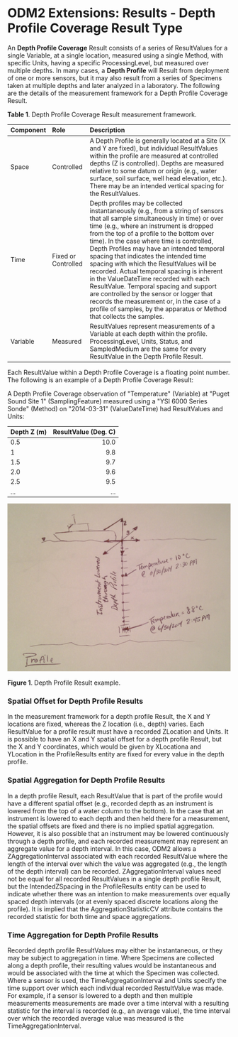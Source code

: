 ODM2 Extensions: Results - Depth Profile Coverage Result Type
===========================================================

An **Depth Profile Coverage** Result consists of a series of ResultValues for a single Variable, at a single location, measured using a single Method, with specific Units, having a specific ProcessingLevel, but measured over multiple depths. In many cases, a **Depth Profile** will Result from deployment of one or more sensors, but it may also result from a series of Specimens taken at multiple depths and later analyzed in a laboratory. The following are the details of the measurement framework for a Depth Profile Coverage Result.

**Table 1**. Depth Profile Coverage Result measurement framework.

| **Component** | **Role** | **Description** |
| :------------ | :------- | :-------------- |
| Space         | Controlled | A Depth Profile is generally located at a Site (X and Y are fixed), but individual ResultValues within the profile are measured at controlled depths (Z is controlled).  Depths are measured relative to some datum or origin (e.g., water surface, soil surface, well head elevation, etc.). There may be an intended vertical spacing for the ResultValues. |
|Time           |Fixed or Controlled | Depth profiles may be collected instantaneously (e.g., from a string of sensors that all sample simultaneously in time) or over time (e.g.,  where an instrument is dropped from the top of a profile to the bottom over time). In the case where time is controlled, Depth Profiles may have an intended temporal spacing that indicates the intended time spacing with which the ResultValues will be recorded. Actual temporal spacing is inherent in the  ValueDateTime recorded with each ResultValue. Temporal spacing and support are controlled by the sensor or logger that records the measurement or, in the case of a profile of samples, by the apparatus or Method that collects the samples. |
|Variable       |Measured   | ResultValues represent measurements of a Variable at each depth within the profile. ProcessingLevel, Units, Status, and SampledMedium are the same for every ResultValue in the Depth Profile Result. |

Each ResultValue within a Depth Profile Coverage is a floating point number. The following is an example of a Depth Profile Coverage Result:

A Depth Profile Coverage observation of "Temperature" (Variable) at "Puget Sound Site 1" (SamplingFeature) measured using a "YSI 6000 Series Sonde" (Method) on "2014-03-31" (ValueDateTime) had ResultValues and Units:

| **Depth Z (m)** | **ResultValue (Deg. C)** |
| :-------------- | -----------------------: |
| 0.5 | 10.0 |
| 1 | 9.8 |
| 1.5 | 9.7 |
| 2.0 | 9.6 |
| 2.5 | 9.5 |
| ... | ... |

![Profile Result Example](images/profile.jpg)

**Figure 1**.  Depth Profile Result example.

### Spatial Offset for Depth Profile Results
In the measurement framework for a depth profile Result, the X and Y locations are fixed, whereas the Z location (i.e., depth) varies. Each ResultValue for a profile result must have a recorded ZLocation and Units. It is possible to have an X and Y spatial offset for a depth profile Result, but the X and Y coordinates, which would be given by XLocationa and YLocation in the ProfileResults entity are fixed for every value in the depth profile.

### Spatial Aggregation for Depth Profile Results
In a depth profile Result, each ResultValue that is part of the profile would have a different spatial offset (e.g., recorded depth as an instrument is lowered from the top of a water column to the bottom). In the case that an instrument is lowered to each depth and then held there for a measurement, the spatial offsets are fixed and there is no implied spatial aggregation. However, it is also possible that an instrument may be lowered continuously through a depth profile, and each recorded measurement may represent an aggregate value for a depth interval. In this case, ODM2 allows a ZAggregationInterval associated with each recorded ResultValue where the length of the interval over which the value was aggregated (e.g., the length of the depth interval) can be recorded. ZAggregationInterval values need not be equal for all recorded ResultValues in a single depth profile Result, but the IntendedZSpacing in the ProfileResults entity can be used to indicate whether there was an intention to make measurements over equally spaced depth intervals (or at evenly spaced discrete locations along the profile). It is implied that the AggregationStatisticCV attribute contains the recorded statistic for both time and space aggregations.

### Time Aggregation for Depth Profile Results
Recorded depth profile ResultValues may either be instantaneous, or they may be subject to aggregation in time. Where Specimens are collected along a depth profile, their resulting values would be instantaneous and would be associated with the time at which the Specimen was collected. Where a sensor is used, the TimeAggregationInterval and Units specify the time support over which each individual recorded RestultValue was made. For example, if a sensor is lowered to a depth and then multiple measurements measurements are made over a time interval with a resulting statistic for the interval is recorded (e.g., an average value), the time interval over which the recorded average value was measured is the TimeAggregationInterval.



